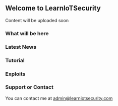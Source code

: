 ## Welcome to LearnIoTSecurity

Content will be uploaded soon


### What will be here


### Latest News
### Tutorial
### Exploits




### Support or Contact

You can contact me at admin@learniotsecurity.com
